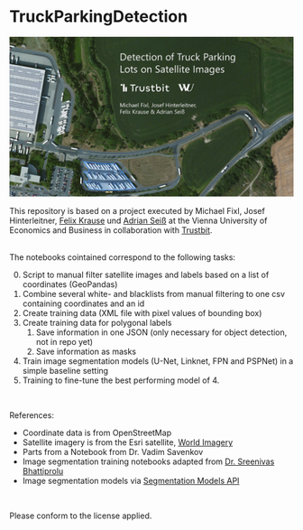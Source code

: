 # TruckParkingDetection

![Starting Image](start-image.png)

This repository is based on a project executed by Michael Fixl, Josef Hinterleitner, [Felix Krause](https://www.linkedin.com/in/felix-krause-7a643b222) und [Adrian Seiß](https://www.linkedin.com/in/adrian-sei%C3%9F) at the Vienna University of Economics and Business in collaboration with [Trustbit](trustbit.tech).

<br>
The notebooks cointained correspond to the following tasks:

0. Script to manual filter satellite images and labels based on a list of coordinates (GeoPandas)
1. Combine several white- and blacklists from manual filtering to one csv containing coordinates and an id
2. Create training data (XML file with pixel values of bounding box)
3. Create training data for polygonal labels
    1. Save information in one JSON (only necessary for object detection, not in repo yet)
    2. Save information as masks
4. Train image segmentation models (U-Net, Linknet, FPN and PSPNet) in a simple baseline setting
5. Training to fine-tune the best performing model of 4.

<br>

References:
- Coordinate data is from OpenStreetMap
- Satellite imagery is from the Esri satellite, [World Imagery](https://www.arcgis.com/home/item.html?id=10df2279f9684e4a9f6a7f08febac2a9#!)
- Parts from a Notebook from Dr. Vadim Savenkov
- Image segmentation training notebooks adapted from [Dr. Sreenivas Bhattiprolu](https://github.com/bnsreenu/python_for_microscopists/tree/master/228_semantic_segmentation_of_aerial_imagery_using_unet)
- Image segmentation models via [Segmentation Models API](https://github.com/qubvel/segmentation_models)

<br>

Please conform to the license applied.